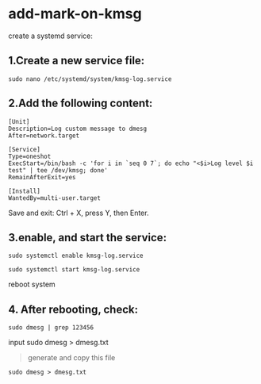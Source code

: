 # add-mark-on-kmsg

create a systemd service:

## 1.Create a new service file:
```
sudo nano /etc/systemd/system/kmsg-log.service
```

## 2.Add the following content:
```
[Unit]
Description=Log custom message to dmesg
After=network.target

[Service]
Type=oneshot
ExecStart=/bin/bash -c 'for i in `seq 0 7`; do echo "<$i>Log level $i test" | tee /dev/kmsg; done'
RemainAfterExit=yes

[Install]
WantedBy=multi-user.target
```
Save and exit: Ctrl + X, press Y, then Enter.
## 3.enable, and start the service:
``` 
sudo systemctl enable kmsg-log.service
```

```
sudo systemctl start kmsg-log.service
```
reboot system

## 4. After rebooting, check:
```
sudo dmesg | grep 123456
```
input sudo dmesg > dmesg.txt
>generate and copy this file
```
sudo dmesg > dmesg.txt
```
